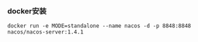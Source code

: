 ### docker安装

```shell script
docker run -e MODE=standalone --name nacos -d -p 8848:8848 nacos/nacos-server:1.4.1
```
